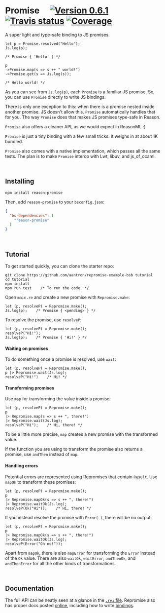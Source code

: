 # Promise &nbsp;&nbsp;&nbsp; [![Version 0.6.1][version-img]][version] [![Travis status][travis-img]][travis] [![Coverage][coveralls-img]][coveralls]

[version-img]: https://img.shields.io/badge/version-0.6.1-blue.svg
[version]: https://github.com/aantron/promise/releases
[travis]: https://travis-ci.org/aantron/promise/branches
[travis-img]: https://img.shields.io/travis/aantron/promise/master.svg?label=travis
[coveralls]: https://coveralls.io/github/aantron/promise?branch=master
[coveralls-img]: https://img.shields.io/coveralls/aantron/promise/master.svg

A super light and type-safe binding to JS promises.

```reason
let p = Promise.resolved("Hello");
Js.log(p);

/* Promise { 'Hello' } */

p
->Promise.map(s => s ++ " world!")
->Promise.get(s => Js.log(s));

/* Hello world! */
```

As you can see from `Js.log(p)`, each `Promise` is a familiar JS promise. So,
you can use `Promise` directly to write JS bindings.

There is only one exception to this: when there is a promise nested inside
another promise. JS doesn't allow this. `Promise` automatically handles that
for you. The way `Promise` does that makes JS promises type-safe in Reason.

`Promise` also offers a cleaner API, as we would expect in ReasonML :)

`Promise` is just a tiny binding with a few small tricks. It weighs in at about
1K bundled.

`Promise` also comes with a native implementation, which passes all the same
tests. The plan is to make `Promise` interop with Lwt, libuv, and js_of_ocaml.

<br/>

## Installing

```
npm install reason-promise
```

Then, add `reason-promise` to your `bsconfig.json`:

```json
{
  "bs-dependencies": [
    "reason-promise"
  ]
}
```

<br/>

## Tutorial

To get started quickly, you can clone the starter repo:

```
git clone https://github.com/aantron/repromise-example-bsb tutorial
cd tutorial
npm install
npm run test    /* To run the code. */
```

Open `main.re` and create a new promise with `Repromise.make`:

```reason
let (p, resolveP) = Repromise.make();
Js.log(p);    /* Promise { <pending> } */
```

To resolve the promise, use `resolveP`:

```reason
let (p, resolveP) = Repromise.make();
resolveP("Hi!");
Js.log(p);    /* Promise { 'Hi!' } */
```

#### Waiting on promises

To do something once a promise is resolved, use `wait`:

```reason
let (p, resolveP) = Repromise.make();
p |> Repromise.wait(Js.log);
resolveP("Hi!")    /* Hi! */
```

#### Transforming promises

Use `map` for transforming the value inside a promise:

```reason
let (p, resolveP) = Repromise.make();
p
|> Repromise.map(s => s ++ ", there!")
|> Repromise.wait(Js.log);
resolveP("Hi");    /* Hi, there! */
```

To be a little more precise, `map` creates a new promise with the transformed
value.

If the function you are using to transform the promise also returns a promise,
use `andThen` instead of `map`.

#### Handling errors

Potential errors are represented using Repromises that contain `Result`. Use
`mapOk` to transform these promises:

```reason
let (p, resolveP) = Repromise.make();
p
|> Repromise.mapOk(s => s ++ ", there!")
|> Repromise.waitOk(Js.log);
resolveP(Ok("Hi"));    /* Hi, there! */
```

If you instead resolve the promise with `Error(_)`, there will be no output:

```reason
let (p, resolveP) = Repromise.make();
p
|> Repromise.mapOk(s => s ++ ", there!")
|> Repromise.waitOk(Js.log);
resolveP(Error("Oh no!"));
```

Apart from `mapOk`, there is also `mapError` for transforming the `Error`
instead of the `Ok` value. There are also `waitOk`, `waitError`, `andThenOk`,
and `andThenError` for all the other kinds of transformations.

<br/>

## Documentation

The full API can be neatly seen at a glance in the [`.rei` file][rei]. Repromise
also has proper docs posted [online][docs], including how to write
[bindings][bindings].

[rei]: https://github.com/aantron/repromise/blob/readme/src/js/repromise.rei
[docs]: https://aantron.github.io/repromise/
[bindings]: https://aantron.github.io/repromise/docs/Interop
